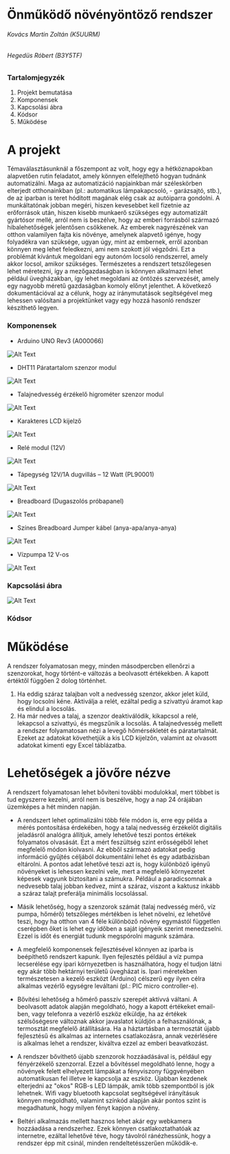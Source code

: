 # Önműködő növényöntöző rendszer
###### Kovács Martin Zoltán (K5UURM)
###### Hegedüs Róbert (B3Y5TF)

### Tartalomjegyzék
1. Projekt bemutatása	
2. Komponensek	
3. Kapcsolási ábra	
4. Kódsor
5. Működése

# A projekt
Témaválasztásunknál a főszempont az volt, hogy egy a hétköznapokban alapvetően rutin feladatot, amely könnyen elfelejthető hogyan tudnánk automatizálni. Maga az automatizáció napjainkban már széleskörben elterjedt otthonainkban (pl.: automatikus lámpakapcsoló, - garázsajtó, stb.), de az iparban is teret hódított magának elég csak az autóiparra gondolni. A munkáltatónak jobban megéri, hiszen kevesebbet kell fizetnie az erőforrások után, hiszen kisebb munkaerő szükséges egy automatizált gyártósor mellé, arról nem is beszélve, hogy az emberi forrásból származó hibalehetőségek jelentősen csökkenek.
Az emberek nagyrészének van otthon valamilyen fajta kis növénye, amelynek alapvető igénye, hogy folyadékra van szüksége, ugyan úgy, mint az embernek, erről azonban könnyen meg lehet feledkezni, ami nem szokott jól végződni. Ezt a problémát kívántuk megoldani egy autonóm locsoló rendszerrel, amely akkor locsol, amikor szükséges. Természetes a rendszert tetszőlegesen lehet méretezni, így a mezőgazdaságban is könnyen alkalmazni lehet például üvegházakban, így lehet megoldani az öntözés szervezését, amely egy nagyobb méretű gazdaságban komoly előnyt jelenthet.
A következő dokumentációval az a célunk, hogy az iránymutatások segítségével meg lehessen valósítani a projektünket vagy egy hozzá hasonló rendszer készíthető legyen.

### Komponensek
- Arduino UNO Rev3 (A000066)

![Alt Text](https://i.imgur.com/grbpmyf.jpg)
- DHT11 Páratartalom szenzor modul

![Alt Text](https://i.imgur.com/2lH2KSz.jpg)
- Talajnedvesség érzékelő higrométer szenzor modul

![Alt Text](https://i.imgur.com/Am2Mjxz.jpg)
- Karakteres LCD kijelző

![Alt Text](https://i.imgur.com/hHqOGsP.jpg?1)
- Relé modul (12V)

![Alt Text](https://i.imgur.com/qFKFAxo.jpg)
- Tápegység 12V/1A dugvillás – 12 Watt (PL90001)

![Alt Text](https://i.imgur.com/5v6nLeC.jpg)
- Breadboard (Dugaszolós próbapanel)

![Alt Text](https://i.imgur.com/D9MEpU4.jpg)
- Színes Breadboard Jumper kábel (anya-apa/anya-anya)

![Alt Text](https://i.imgur.com/xM3Muh0.jpg)
- Vízpumpa 12 V-os

![Alt Text](https://i.imgur.com/c61EAnh.jpg?1)

### Kapcsolási ábra
![Alt Text](https://i.imgur.com/a0c7IVJ.png)

### Kódsor


# Működése
A rendszer folyamatosan megy, minden másodpercben ellenőrzi a szenzorokat, hogy történt-e változás a beolvasott értékekben. A kapott értéktől függően 2 dolog történhet. 
1. Ha eddig száraz talajban volt a nedvesség szenzor, akkor jelet küld, hogy locsolni kéne. Aktiválja a relét, ezáltal pedig a szivattyú áramot kap és elindul a locsolás.
2. Ha már nedves a talaj, a szenzor deaktiválódik, kikapcsol a relé, lekapcsol a szivattyú, és megszűnik a locsolás.
A talajnedvesség mellett a rendszer folyamatosan nézi a levegő hőmérsékletét és páratartalmát. Ezeket az adatokat követhetjük a kis LCD kijelzőn, valamint az olvasott adatokat kimenti egy Excel táblázatba.

# Lehetőségek a jövőre nézve

A rendszert folyamatosan lehet bővíteni további modulokkal, mert többet is tud egyszerre kezelni, arról nem is beszélve, hogy a nap 24 órájában üzemképes a hét minden napján.

- A rendszert lehet optimalizálni több féle módon is, erre egy példa a mérés pontosítása érdekében, hogy a talaj nedvesség érzékelőt digitális jeladásról analógra állítjuk, amely lehetővé teszi pontos értékek folyamatos olvasását. Ezt a mért feszültség szint erősségéből lehet megfelelő módon kiolvasni. Az ebből származó adatokat pedig információ gyűjtés céljából dokumentálni lehet és egy adatbázisban eltárolni. A pontos adat lehetővé teszi azt is, hogy különböző igényű növényeket is lehessen kezelni vele, mert a megfelelő környezetet képesek vagyunk biztosítani a számukra. Például a paradicsomnak a nedvesebb talaj jobban kedvez, mint a száraz, viszont a kaktusz inkább a száraz talajt preferálja minimális locsolással.

- Másik lehetőség, hogy a szenzorok számát (talaj nedvesség mérő, víz pumpa, hőmérő) tetszőleges mértékben is lehet növelni, ez lehetővé teszi, hogy ha otthon van 4 féle különböző növény egymástól független cserépben őket is lehet egy időben a saját igényeik szerint menedzselni. Ezzel is időt és energiát tudunk megspórolni magunk számára.

- A megfelelő komponensek fejlesztésével könnyen az iparba is beépíthető rendszert kapunk. Ilyen fejlesztés például a víz pumpa lecserélése egy ipari környezetben is használhatóra, hogy el tudjon látni egy akár több hektárnyi területű üvegházat is. Ipari méretekben természetesen a kezelő eszközt (Arduino) célszerű egy ilyen célra alkalmas vezérlő egységre leváltani (pl.: PIC micro controller-e).

- Bővítési lehetőség a hőmérő passzív szerepét aktívvá váltani. A beolvasott adatok alapján megoldható, hogy a kapott értékeket email-ben, vagy telefonra a vezérlő eszköz elküldje, ha az értékek szélsőségesre változnak akkor javaslatot küldjön a felhasználónak, a termosztát megfelelő átállítására. Ha a háztartásban a termosztát újabb fejlesztésű és alkalmas az internetes csatlakozásra, annak vezérlésére is alkalmas lehet a rendszer, kiváltva ezzel az emberi beavatkozást.

- A rendszer bővíthető újabb szenzorok hozzáadásával is, például egy fényérzékelő szenzorral. Ezzel a bővítéssel megoldható lenne, hogy a növények felett elhelyezett lámpákat a fényviszony függvényében automatikusan fel illetve le kapcsolja az eszköz. Újabban kezdenek elterjedni az "okos" RGB-s LED lámpák, amik több szempontból is jók lehetnek. Wifi vagy bluetooth kapcsolat segítségével irányításuk könnyen megoldható, valamint színkód alapján akár pontos színt is megadhatunk, hogy milyen fényt kapjon a növény.

- Beltéri alkalmazás mellett hasznos lehet akár egy webkamera hozzáadása a rendszerhez. Ezek  könnyen csatlakoztathatóak az internetre, ezáltal lehetővé téve, hogy távolról ránézhessünk, hogy a rendszer épp mit csinál, minden rendeltetésszerűen működik-e.

